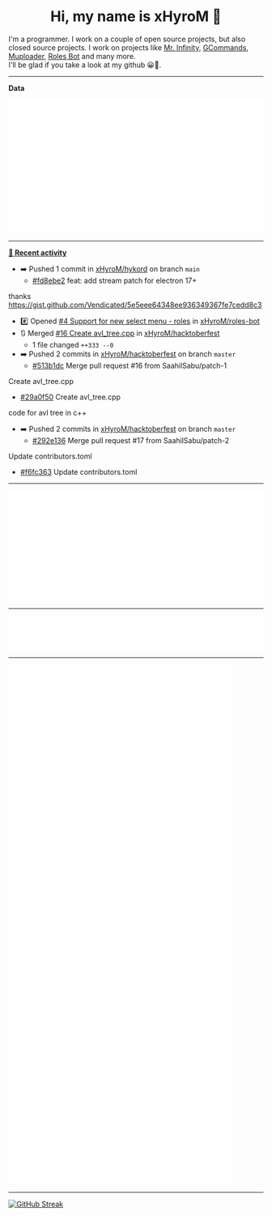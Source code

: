 <p align="center">
    <!-- <img src="https://avatars.githubusercontent.com/u/56601352" width="192" alt="hyro's pfp" /> -->
    <h1 align="center">Hi, my name is xHyroM 👋</h1>
</p>

I'm a programmer. I work on a couple of open source projects, but also closed source projects. I work on projects like [Mr. Infinity](https://discord.com/oauth2/authorize?client_id=720321585625694239&scope=bot%20applications.commands&permissions=8&redirect_uri=https://blobs.gq/imanager&prompt=consent&response_type=code), [GCommands](https://github.com/Garlic-Team/GCommands), [Muploader](https://github.com/xHyroM/Muploader), [Roles Bot](https://github.com/xHyroM/roles-bot) and many more.  
I'll be glad if you take a look at my github 😀👀.

___
**Data**

<img src="https://github.com/xHyroM/xHyroM/blob/master/.cache/base.svg">

___

**[📰 Recent activity](https://github.com/xHyroM)**
* ➡️ Pushed 1 commit in [xHyroM/hykord](https://github.com/xHyroM/hykord) on branch `main`
  * [#fd8ebe2](https://github.com/xHyroM/hykord/commit/fd8ebe2) feat: add stream patch for electron 17+

thanks https://gist.github.com/Vendicated/5e5eee64348ee936349367fe7cedd8c3
* #️⃣ Opened [#4 Support for new select menu - roles](https://github.com/xHyroM/roles-bot/issues/4) in [xHyroM/roles-bot](https://github.com/xHyroM/roles-bot)
* 🔃 Merged [#16 Create avl_tree.cpp](https://github.com/xHyroM/hacktoberfest/pull/16) in [xHyroM/hacktoberfest](https://github.com/xHyroM/hacktoberfest)
  * 1 file changed `++333 --0`
* ➡️ Pushed 2 commits in [xHyroM/hacktoberfest](https://github.com/xHyroM/hacktoberfest) on branch `master`
  * [#513b1dc](https://github.com/xHyroM/hacktoberfest/commit/513b1dc) Merge pull request #16 from SaahilSabu/patch-1

Create avl_tree.cpp
  * [#29a0f50](https://github.com/xHyroM/hacktoberfest/commit/29a0f50) Create avl_tree.cpp

code for avl tree in c++
* ➡️ Pushed 2 commits in [xHyroM/hacktoberfest](https://github.com/xHyroM/hacktoberfest) on branch `master`
  * [#292e136](https://github.com/xHyroM/hacktoberfest/commit/292e136) Merge pull request #17 from SaahilSabu/patch-2

Update contributors.toml
  * [#f6fc363](https://github.com/xHyroM/hacktoberfest/commit/f6fc363) Update contributors.toml


___

<img src="https://github.com/xHyroM/xHyroM/blob/master/.cache/isocalendar.svg">

___

<img src="https://github.com/xHyroM/xHyroM/blob/master/.cache/languages.svg">

___

<img src="https://github.com/xHyroM/xHyroM/blob/master/.cache/achievements.svg">

___

[![GitHub Streak](https://github-readme-streak-stats.herokuapp.com?user=xHyroM&theme=dark&hide_border=true&date_format=M%20j%5B%2C%20Y%5D)](https://git.io/streak-stats)
